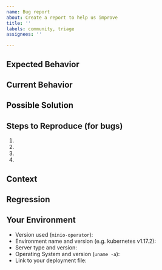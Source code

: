 ```yaml
---
name: Bug report
about: Create a report to help us improve
title: ''
labels: community, triage
assignees: ''

---
```


<!--- Provide a general summary of the issue in the Title above -->

## Expected Behavior
<!--- If you're describing a bug, tell us what should happen -->
<!--- If you're suggesting a change/improvement, tell us how it should work -->

## Current Behavior
<!--- If describing a bug, tell us what happens instead of the expected behavior -->
<!--- If suggesting a change/improvement, explain the difference from current behavior -->

## Possible Solution
<!--- Not obligatory, but suggest a fix/reason for the bug, -->
<!--- or ideas how to implement the addition or change -->

## Steps to Reproduce (for bugs)
<!--- Provide a link to a live example, or an unambiguous set of steps to -->
<!--- reproduce this bug. Include code to reproduce, if relevant -->
1.
2.
3.
4.

## Context
<!--- How has this issue affected you? What are you trying to accomplish? -->
<!--- Providing context helps us come up with a solution that is most useful in the real world -->

## Regression
<!-- Is this issue a regression? (Yes / No) -->
<!-- If Yes, optionally please include minio-operator version caused the regression, if you have these details. -->

## Your Environment
<!--- Include as many relevant details about the environment you experienced the bug in -->
* Version used (`minio-operator`):
* Environment name and version (e.g. kubernetes v1.17.2):
* Server type and version:
* Operating System and version (`uname -a`):
* Link to your deployment file:
